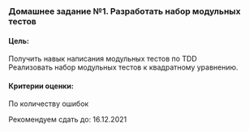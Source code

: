 ﻿### Домашнее задание №1. Разработать набор модульных тестов
#### Цель: 
Получить навык написания модульных тестов по TDD  
Реализовать набор модульных тестов к квадратному уравнению.
#### Критерии оценки:
По количеству ошибок

Рекомендуем сдать до: 16.12.2021








